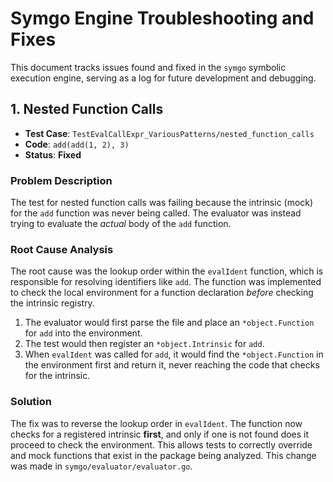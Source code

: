 # Symgo Engine Troubleshooting and Fixes

This document tracks issues found and fixed in the `symgo` symbolic execution engine, serving as a log for future development and debugging.

## 1. Nested Function Calls

-   **Test Case**: `TestEvalCallExpr_VariousPatterns/nested_function_calls`
-   **Code**: `add(add(1, 2), 3)`
-   **Status**: **Fixed**

### Problem Description

The test for nested function calls was failing because the intrinsic (mock) for the `add` function was never being called. The evaluator was instead trying to evaluate the *actual* body of the `add` function.

### Root Cause Analysis

The root cause was the lookup order within the `evalIdent` function, which is responsible for resolving identifiers like `add`. The function was implemented to check the local environment for a function declaration *before* checking the intrinsic registry.

1.  The evaluator would first parse the file and place an `*object.Function` for `add` into the environment.
2.  The test would then register an `*object.Intrinsic` for `add`.
3.  When `evalIdent` was called for `add`, it would find the `*object.Function` in the environment first and return it, never reaching the code that checks for the intrinsic.

### Solution

The fix was to reverse the lookup order in `evalIdent`. The function now checks for a registered intrinsic **first**, and only if one is not found does it proceed to check the environment. This allows tests to correctly override and mock functions that exist in the package being analyzed. This change was made in `symgo/evaluator/evaluator.go`.
